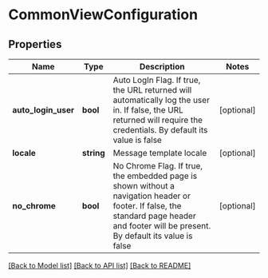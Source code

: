 # CommonViewConfiguration

## Properties
Name | Type | Description | Notes
------------ | ------------- | ------------- | -------------
**auto_login_user** | **bool** | Auto LogIn Flag. If true, the URL returned will automatically log the user in. If false, the URL returned will require the credentials. By default its value is false | [optional] 
**locale** | **string** | Message template locale | [optional] 
**no_chrome** | **bool** | No Chrome Flag. If true, the embedded page is shown without a navigation header or footer. If false, the standard page header and footer will be present. By default its value is false | [optional] 

[[Back to Model list]](../README.md#documentation-for-models) [[Back to API list]](../README.md#documentation-for-api-endpoints) [[Back to README]](../README.md)


